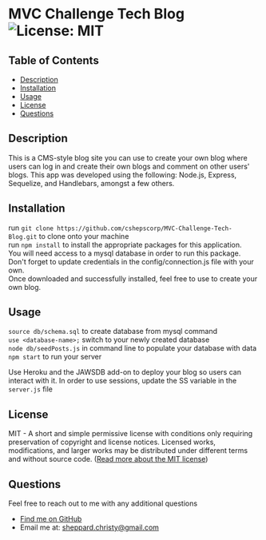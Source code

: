 
  
  # MVC Challenge Tech Blog ![License: MIT](https://img.shields.io/badge/License-MIT-yellow.svg)

  ## Table of Contents
  * [ Description ](#about)
  * [ Installation ](#installation)
  * [ Usage ](#usage)
  * [ License ](#license)
  * [ Questions ](#questions)

  <a name="about"></a>
  ## Description
  This is a CMS-style blog site you can use to create your own blog where users can log in and create their own blogs and comment on other users' blogs. This app was developed using the following: Node.js, Express, Sequelize, and Handlebars, amongst a few others.

  <a name="installation"></a>
  ## Installation
  run `git clone https://github.com/cshepscorp/MVC-Challenge-Tech-Blog.git` to clone onto your machine\
  run `npm install` to install the appropriate packages for this application.\
  You will need access to a mysql database in order to run this package. Don't forget to update credentials in the config/connection.js file with your own.\
  Once downloaded and successfully installed, feel free to use to create your own blog.

  <a name="usage"></a>
  ## Usage
  `source db/schema.sql` to create database from mysql command\
  `use <database-name>;` switch to your newly created database\
  `node db/seedPosts.js` in command line to populate your database with data\
  `npm start` to run your server 

  Use Heroku and the JAWSDB add-on to deploy your blog so users can interact with it. In order to use sessions, update the SS variable in the `server.js` file

  <a name="license"></a>
  ## License
  MIT - A short and simple permissive license with conditions only requiring preservation of copyright and license notices. Licensed works, modifications, and larger works may be distributed under different terms and without source code. ([Read more about the MIT license](https://choosealicense.com/licenses/mit/))

  <a name="questions"></a>
  ## Questions
  Feel free to reach out to me with any additional questions
  * [Find me on GitHub](https://github.com/cshepscorp/)
  * Email me at: sheppard.christy@gmail.com
